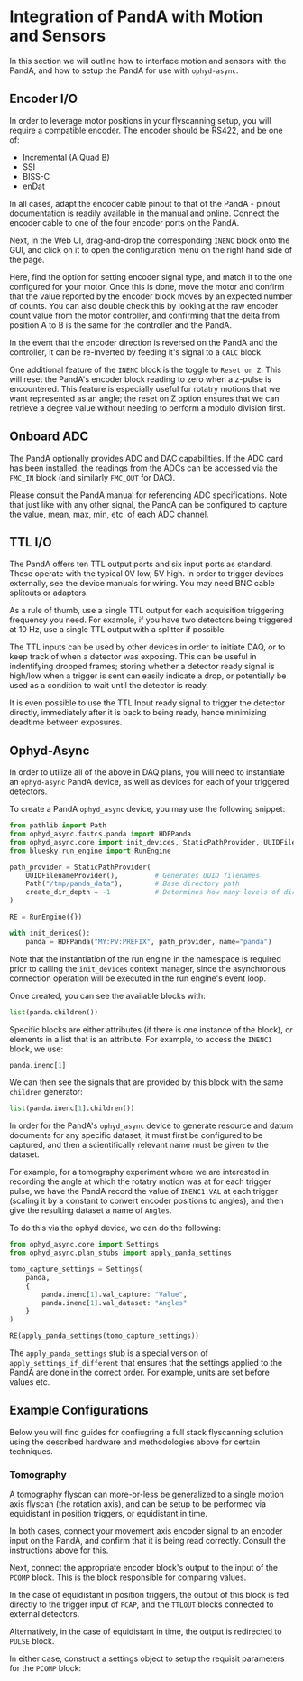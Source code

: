 # Integration of PandA with Motion and Sensors

In this section we will outline how to interface motion and sensors with the PandA, and how to setup the PandA for use with `ophyd-async`.

## Encoder I/O

In order to leverage motor positions in your flyscanning setup, you will require a compatible encoder. The encoder should be RS422, and be one of:

* Incremental (A Quad B)
* SSI
* BISS-C
* enDat

In all cases, adapt the encoder cable pinout to that of the PandA - pinout documentation is readily available in the manual and online. Connect the encoder cable to one of the four encoder ports on the PandA.

Next, in the Web UI, drag-and-drop the corresponding `INENC` block onto the GUI, and click on it to open the configuration menu on the right hand side of the page.

Here, find the option for setting encoder signal type, and match it to the one configured for your motor. Once this is done, move the motor and confirm that the value reported by the encoder block moves by an expected number of counts. You can also double check this by looking at the raw encoder count value from the  motor controller, and confirming that the delta from position A to B is the same for the controller and the PandA.

In the event that the encoder direction is reversed on the PandA and the controller, it can be re-inverted by feeding it's signal to a `CALC` block.

One additional feature of the `INENC` block is the toggle to `Reset on Z`. This will reset the PandA's encoder block reading to zero when a z-pulse is encountered. This feature is especially useful for rotatry motions that we want represented as an angle; the reset on Z option ensures that we can retrieve a degree value without needing to perform a modulo division first.

## Onboard ADC

The PandA optionally provides ADC and DAC capabilities. If the ADC card has been installed, the readings from the ADCs can be accessed via the `FMC_IN` block (and similarly `FMC_OUT` for DAC).

Please consult the PandA manual for referencing ADC specifications. Note that just like with any other signal, the PandA can be configured to capture the value, mean, max, min, etc. of each ADC channel.

## TTL I/O

The PandA offers ten TTL output ports and six input ports as standard. These operate with the typical 0V low, 5V high. In order to trigger devices externally, see the device manuals for wiring. You may need BNC cable splitouts or adapters.

As a rule of thumb, use a single TTL output for each acquisition triggering frequency you need. For example, if you have two detectors being triggered at 10 Hz, use a single TTL output with a splitter if possible.

The TTL inputs can be used by other devices in order to initiate DAQ, or to keep track of when a detector was exposing. This can be useful in indentifying dropped frames; storing whether a detector ready signal is high/low when a trigger is sent can easily indicate a drop, or potentially be used as a condition to wait until the detector is ready.

It is even possible to use the TTL Input ready signal to trigger the detector directly, immediately after it is back to being ready, hence minimizing deadtime between exposures.

## Ophyd-Async

In order to utilize all of the above in DAQ plans, you will need to instantiate an `ophyd-async` PandA device, as well as devices for each of your triggered detectors.

To create a PandA `ophyd_async` device, you may use the following snippet:

```Python
from pathlib import Path
from ophyd_async.fastcs.panda import HDFPanda
from ophyd_async.core import init_devices, StaticPathProvider, UUIDFilenameProvider
from bluesky.run_engine import RunEngine

path_provider = StaticPathProvider(
    UUIDFilenameProvider(),         # Generates UUID filenames
    Path("/tmp/panda_data"),        # Base directory path
    create_dir_depth = -1           # Determines how many levels of directories to create
)

RE = RunEngine({})

with init_devices():
    panda = HDFPanda("MY:PV:PREFIX", path_provider, name="panda")
```

Note that the instantiation of the run engine in the namespace is required prior to calling the `init_devices` context manager, since the asynchronous connection operation will be executed in the run engine's event loop.

Once created, you can see the available blocks with:

```Python
list(panda.children())
```

Specific blocks are either attributes (if there is one instance of the block), or elements in a list that is an attribute. For example, to access the `INENC1` block, we use:

```Python
panda.inenc[1]
```

We can then see the signals that are provided by this block with the same `children` generator:

```Python
list(panda.inenc[1].children())
```

In order for the PandA's `ophyd_async` device to generate resource and datum documents for any specific dataset, it must first be configured to be captured, and then a scientifically relevant name must be given to the dataset.

For example, for a tomography experiment where we are interested in recording the angle at which the rotatry motion was at for each trigger pulse, we have the PandA record the value of `INENC1.VAL` at each trigger (scaling it by a constant to convert encoder positions to angles), and then give the resulting dataset a name of `Angles`.

To do this via the ophyd device, we can do the following:

```Python
from ophyd_async.core import Settings
from ophyd_async.plan_stubs import apply_panda_settings

tomo_capture_settings = Settings(
    panda,
    {
        panda.inenc[1].val_capture: "Value",
        panda.inenc[1].val_dataset: "Angles"
    }
)

RE(apply_panda_settings(tomo_capture_settings))

```

The `apply_panda_settings` stub is a special version of `apply_settings_if_different` that ensures that the settings applied to the PandA are done in the correct order. For example, units are set before values etc.

## Example Configurations

Below you will find guides for confiugring a full stack flyscanning solution using the described hardware and methodologies above for certain techniques.

### Tomography

A tomography flyscan can more-or-less be generalized to a single motion axis flyscan (the rotation axis), and can be setup to be performed via equidistant in position triggers, or equidistant in time.

In both cases, connect your movement axis encoder signal to an encoder input on the PandA, and confirm that it is being read correctly. Consult the instructions above for this.

Next, connect the appropriate encoder block's output to the input of the `PCOMP` block. This is the block responsible for comparing values.

In the case of equidistant in position triggers, the output of this block is fed directly to the trigger input of `PCAP`, and the `TTLOUT` blocks connected to external detectors.

Alternatively, in the case of equidistant in time, the output is redirected to `PULSE` block.

In either case, construct a settings object to setup the requisit parameters for the `PCOMP` block:

```Python
```